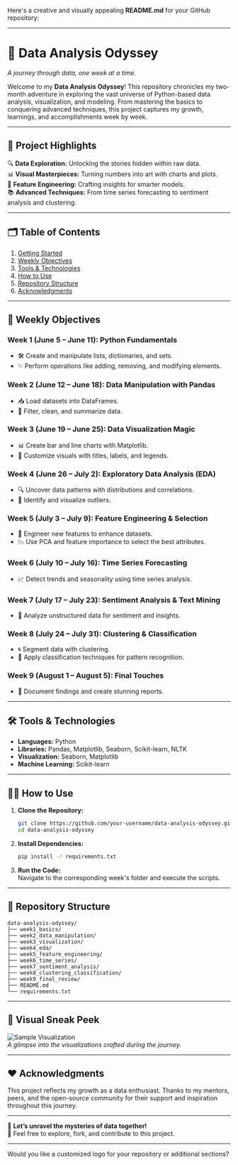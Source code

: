 Here's a creative and visually appealing **README.md** for your GitHub repository:  

---

# 🚀 **Data Analysis Odyssey**  
_A journey through data, one week at a time._  

Welcome to my **Data Analysis Odyssey**! This repository chronicles my two-month adventure in exploring the vast universe of Python-based data analysis, visualization, and modeling. From mastering the basics to conquering advanced techniques, this project captures my growth, learnings, and accomplishments week by week.  

---

## 🌟 **Project Highlights**  

🔍 **Data Exploration:** Unlocking the stories hidden within raw data.  
📊 **Visual Masterpieces:** Turning numbers into art with charts and plots.  
🧠 **Feature Engineering:** Crafting insights for smarter models.  
📚 **Advanced Techniques:** From time series forecasting to sentiment analysis and clustering.  

---

## 🗂️ **Table of Contents**  
1. [Getting Started](#getting-started)  
2. [Weekly Objectives](#weekly-objectives)  
3. [Tools & Technologies](#tools--technologies)  
4. [How to Use](#how-to-use)  
5. [Repository Structure](#repository-structure)  
6. [Acknowledgments](#acknowledgments)  

---

## 🎯 **Weekly Objectives**  

### **Week 1 (June 5 – June 11): Python Fundamentals**  
- 🛠️ Create and manipulate lists, dictionaries, and sets.  
- ✨ Perform operations like adding, removing, and modifying elements.  

### **Week 2 (June 12 – June 18): Data Manipulation with Pandas**  
- 📥 Load datasets into DataFrames.  
- 🔎 Filter, clean, and summarize data.  

### **Week 3 (June 19 – June 25): Data Visualization Magic**  
- 📊 Create bar and line charts with Matplotlib.  
- 🎨 Customize visuals with titles, labels, and legends.  

### **Week 4 (June 26 – July 2): Exploratory Data Analysis (EDA)**  
- 🔍 Uncover data patterns with distributions and correlations.  
- 🚨 Identify and visualize outliers.  

### **Week 5 (July 3 – July 9): Feature Engineering & Selection**  
- 🧩 Engineer new features to enhance datasets.  
- 📉 Use PCA and feature importance to select the best attributes.  

### **Week 6 (July 10 – July 16): Time Series Forecasting**  
- 📈 Detect trends and seasonality using time series analysis.  

### **Week 7 (July 17 – July 23): Sentiment Analysis & Text Mining**  
- 💬 Analyze unstructured data for sentiment and insights.  

### **Week 8 (July 24 – July 31): Clustering & Classification**  
- 🌀 Segment data with clustering.  
- 🧠 Apply classification techniques for pattern recognition.  

### **Week 9 (August 1 – August 5): Final Touches**  
- 📝 Document findings and create stunning reports.  

---

## 🛠️ **Tools & Technologies**  
- **Languages:** Python  
- **Libraries:** Pandas, Matplotlib, Seaborn, Scikit-learn, NLTK  
- **Visualization:** Seaborn, Matplotlib  
- **Machine Learning:** Scikit-learn  

---

## 🧑‍💻 **How to Use**  

1. **Clone the Repository:**  
   ```bash  
   git clone https://github.com/your-username/data-analysis-odyssey.git  
   cd data-analysis-odyssey  
   ```  

2. **Install Dependencies:**  
   ```bash  
   pip install -r requirements.txt  
   ```  

3. **Run the Code:**  
   Navigate to the corresponding week's folder and execute the scripts.  

---

## 📂 **Repository Structure**  

```plaintext  
data-analysis-odyssey/  
├── week1_basics/  
├── week2_data_manipulation/  
├── week3_visualization/  
├── week4_eda/  
├── week5_feature_engineering/  
├── week6_time_series/  
├── week7_sentiment_analysis/  
├── week8_clustering_classification/  
├── week9_final_review/  
├── README.md  
└── requirements.txt  
```  

---

## 🌈 **Visual Sneak Peek**  
![Sample Visualization](https://via.placeholder.com/800x400.png?text=Your+Visualizations+Here)  
_A glimpse into the visualizations crafted during the journey._  

---

## ❤️ **Acknowledgments**  
This project reflects my growth as a data enthusiast. Thanks to my mentors, peers, and the open-source community for their support and inspiration throughout this journey.  

---

🌟 **Let’s unravel the mysteries of data together!**  
👾 Feel free to explore, fork, and contribute to this project.  

--- 

Would you like a customized logo for your repository or additional sections?
